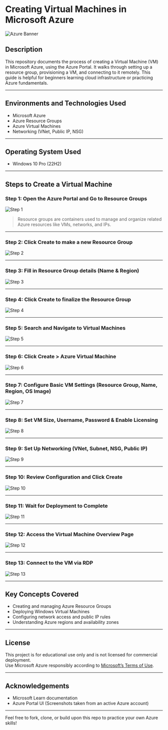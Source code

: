 # Creating Virtual Machines in Microsoft Azure

![Azure Banner](https://github.com/user-attachments/assets/6590f5f0-030f-4550-80db-af640b76afb9)

## Description

This repository documents the process of creating a Virtual Machine (VM) in Microsoft Azure, using the Azure Portal. It walks through setting up a resource group, provisioning a VM, and connecting to it remotely. This guide is helpful for beginners learning cloud infrastructure or practicing Azure fundamentals.

---

##  Environments and Technologies Used

- Microsoft Azure
- Azure Resource Groups
- Azure Virtual Machines
- Networking (VNet, Public IP, NSG)

---

##  Operating System Used

- Windows 10 Pro (22H2)

---

##  Steps to Create a Virtual Machine

### Step 1: Open the Azure Portal and Go to **Resource Groups**
![Step 1](https://github.com/user-attachments/assets/cd8ff1af-89aa-46cb-adfe-56a53c98c24f)
> Resource groups are containers used to manage and organize related Azure resources like VMs, networks, and IPs.

---

### Step 2: Click **Create** to make a new Resource Group
![Step 2](https://github.com/user-attachments/assets/4dce5f73-e714-4fc0-af72-bc80b97cb251)

---

### Step 3: Fill in Resource Group details (Name & Region)
![Step 3](https://github.com/user-attachments/assets/2a406004-4858-4edc-9fb1-1cbe52e0568c)

---

### Step 4: Click **Create** to finalize the Resource Group
![Step 4](https://github.com/user-attachments/assets/61591600-34d9-4347-9fdb-6268625aeca9)

---

### Step 5: Search and Navigate to **Virtual Machines**
![Step 5](https://github.com/user-attachments/assets/6062ec66-39f7-4c84-80d8-3a9add75e45f)

---

### Step 6: Click **Create** > **Azure Virtual Machine**
![Step 6](https://github.com/user-attachments/assets/3d3c121c-17f7-4f15-990b-2d2dfc4f0a9e)

---

### Step 7: Configure Basic VM Settings (Resource Group, Name, Region, OS Image)
![Step 7](https://github.com/user-attachments/assets/0ec9a060-a814-49d5-83e8-ecbffdddadb2)

---

### Step 8: Set VM Size, Username, Password & Enable Licensing
![Step 8](https://github.com/user-attachments/assets/ded72592-0bee-4c6a-aee8-0d368867d2b8)

---

### Step 9: Set Up Networking (VNet, Subnet, NSG, Public IP)
![Step 9](https://github.com/user-attachments/assets/b03ef94c-449a-422f-8348-5f278179ebe0)

---

### Step 10: Review Configuration and Click **Create**
![Step 10](https://github.com/user-attachments/assets/d7d0a365-de62-430c-83fb-7b6bec63bf8e)

---

### Step 11: Wait for Deployment to Complete
![Step 11](https://github.com/user-attachments/assets/97f026a5-e470-4477-ae66-0fa76becaf25)

---

### Step 12: Access the Virtual Machine Overview Page
![Step 12](https://github.com/user-attachments/assets/1e977c5a-574d-42cc-a1d8-695addcd5e71)

---

### Step 13: Connect to the VM via RDP
![Step 13](https://github.com/user-attachments/assets/2d6f7395-b746-4b7e-866c-562aca947087)

---

##  Key Concepts Covered

- Creating and managing Azure Resource Groups
- Deploying Windows Virtual Machines
- Configuring network access and public IP rules
- Understanding Azure regions and availability zones

---

##  License

This project is for educational use only and is not licensed for commercial deployment.  
Use Microsoft Azure responsibly according to [Microsoft’s Terms of Use](https://azure.microsoft.com/en-us/support/legal/).

---

##  Acknowledgements

- Microsoft Learn documentation
- Azure Portal UI (Screenshots taken from an active Azure account)

---

Feel free to fork, clone, or build upon this repo to practice your own Azure skills!









